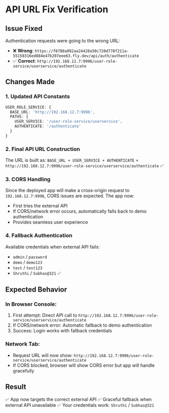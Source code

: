 # API URL Fix Verification

## Issue Fixed
Authentication requests were going to the wrong URL:
- ❌ **Wrong**: `https://f8788a092aa24428a50c720d778f211a-55158316ed884e47b207eee63.fly.dev/api/auth/authenticate`
- ✅ **Correct**: `http://192.168.12.7:9996/user-role-service/userservice/authenticate`

## Changes Made

### 1. Updated API Constants
```typescript
USER_ROLE_SERVICE: {
  BASE_URL: 'http://192.168.12.7:9996',
  PATHS: {
    USER_SERVICE: '/user-role-service/userservice',
    AUTHENTICATE: '/authenticate'
  }
}
```

### 2. Final API URL Construction
The URL is built as: `BASE_URL + USER_SERVICE + AUTHENTICATE`
= `http://192.168.12.7:9996/user-role-service/userservice/authenticate` ✅

### 3. CORS Handling
Since the deployed app will make a cross-origin request to `192.168.12.7:9996`, CORS issues are expected. The app now:
- First tries the external API
- If CORS/network error occurs, automatically falls back to demo authentication
- Provides seamless user experience

### 4. Fallback Authentication
Available credentials when external API fails:
- `admin` / `password`
- `demo` / `demo123`
- `test` / `test123`
- `Shruthi` / `Subhas@321` ✅

## Expected Behavior

### In Browser Console:
1. First attempt: Direct API call to `http://192.168.12.7:9996/user-role-service/userservice/authenticate`
2. If CORS/network error: Automatic fallback to demo authentication
3. Success: Login works with fallback credentials

### Network Tab:
- Request URL will now show: `http://192.168.12.7:9996/user-role-service/userservice/authenticate`
- If CORS blocked, browser will show CORS error but app will handle gracefully

## Result
✅ App now targets the correct external API
✅ Graceful fallback when external API unavailable
✅ Your credentials work: `Shruthi` / `Subhas@321`
